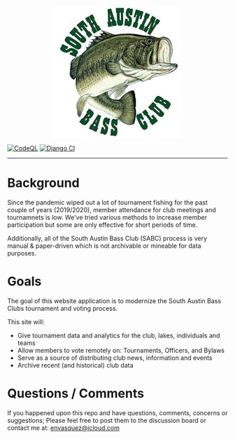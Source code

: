 <p align="center">
  <img align="center" src="sabc/media/profile_pics/default.jpg">
</p>

[![CodeQL](https://github.com/envasquez/SABC/actions/workflows/codeql-analysis.yml/badge.svg?branch=master)](https://github.com/envasquez/SABC/actions/workflows/codeql-analysis.yml)
[![Django CI](https://github.com/envasquez/SABC/actions/workflows/django.yml/badge.svg)](https://github.com/envasquez/SABC/actions/workflows/django.yml)

---

# Background
Since the pandemic wiped out a lot of tournament fishing for the past couple of years (2019/2020), member attendance for club meetings and tournamnets is low. We've tried various methods to increase member participation but some are only effective for short periods of time.

Additionally, all of the South Austin Bass Club (SABC) process is very manual & paper-driven which is not archivable or mineable for data purposes.


# Goals
The goal of this website application is to modernize the South Austin Bass Clubs tournament and voting process.

This site will:
- Give tournament data and analytics for the club, lakes, individuals and teams
- Allow members to vote remotely on: Tournaments, Officers, and Bylaws
- Serve as a source of distributing club news, information and events
- Archive recent (and historical) club data


# Questions / Comments
If you happened upon this repo and have questions, comments, concerns or suggestions; Please feel free to post them to the discussion board or contact me at: envasquez@icloud.com
